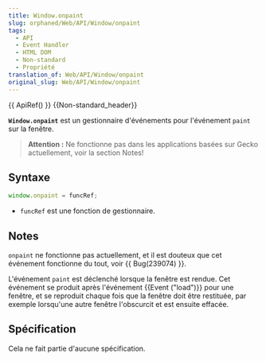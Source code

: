 ```yaml
---
title: Window.onpaint
slug: orphaned/Web/API/Window/onpaint
tags:
  - API
  - Event Handler
  - HTML DOM
  - Non-standard
  - Propriété
translation_of: Web/API/Window/onpaint
original_slug: Web/API/Window/onpaint
---
```

{{ ApiRef() }} {{Non-standard_header}}

**`Window.onpaint`** est un gestionnaire d'événements pour l'événement `paint` sur la fenêtre.

> **Attention :** Ne fonctionne pas dans les applications basées sur Gecko actuellement, voir la section Notes!

## Syntaxe

```js
window.onpaint = funcRef;
```

- `funcRef` est une fonction de gestionnaire.

## Notes

`onpaint` ne fonctionne pas actuellement, et il est douteux que cet événement fonctionne du tout, voir {{ Bug(239074) }}.

L'événement `paint` est déclenché lorsque la fenêtre est rendue. Cet événement se produit après l'événement {{Event ("load")}} pour une fenêtre, et se reproduit chaque fois que la fenêtre doit être restituée, par exemple lorsqu'une autre fenêtre l'obscurcit et est ensuite effacée.

## Spécification

Cela ne fait partie d'aucune spécification.
